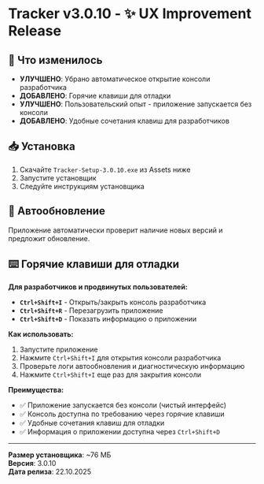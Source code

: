 # Tracker v3.0.10 - ✨ UX Improvement Release

## 📝 Что изменилось

- **УЛУЧШЕНО**: Убрано автоматическое открытие консоли разработчика
- **ДОБАВЛЕНО**: Горячие клавиши для отладки
- **УЛУЧШЕНО**: Пользовательский опыт - приложение запускается без консоли
- **ДОБАВЛЕНО**: Удобные сочетания клавиш для разработчиков

## 📥 Установка

1. Скачайте `Tracker-Setup-3.0.10.exe` из Assets ниже
2. Запустите установщик
3. Следуйте инструкциям установщика

## 🔄 Автообновление

Приложение автоматически проверит наличие новых версий и предложит обновление.

## ⌨️ Горячие клавиши для отладки

**Для разработчиков и продвинутых пользователей:**

- **`Ctrl+Shift+I`** - Открыть/закрыть консоль разработчика
- **`Ctrl+Shift+R`** - Перезагрузить приложение
- **`Ctrl+Shift+D`** - Показать информацию о приложении

**Как использовать:**
1. Запустите приложение
2. Нажмите `Ctrl+Shift+I` для открытия консоли разработчика
3. Проверьте логи автообновления и диагностическую информацию
4. Нажмите `Ctrl+Shift+I` еще раз для закрытия консоли

**Преимущества:**
- ✅ Приложение запускается без консоли (чистый интерфейс)
- ✅ Консоль доступна по требованию через горячие клавиши
- ✅ Удобные сочетания клавиш для отладки
- ✅ Информация о приложении доступна через `Ctrl+Shift+D`

---

**Размер установщика**: ~76 МБ  
**Версия**: 3.0.10  
**Дата релиза**: 22.10.2025